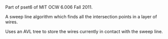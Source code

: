 Part of pset6 of MIT OCW 6.006 Fall 2011.

A sweep line algorithm which finds all the intersection points in a layer of wires.

Uses an AVL tree to store the wires currently in contact with the sweep line.
